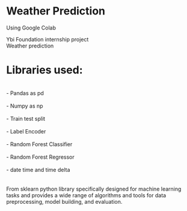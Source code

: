 # Weather Prediction 

Using Google Colab

Ybi Foundation internship project 
<br>
Weather prediction 

# Libraries used:


<br>
- Pandas as pd 
<br>
<br>
- Numpy as np
<br>
<br>
- Train test split
<br>
<br>
- Label Encoder
<br>
<br>
- Random Forest Classifier
<br>
<br>
- Random Forest Regressor
<br>
<br>
- date time and time delta

<br>
<br>
<br> 
From sklearn python library specifically designed for machine learning tasks and provides a wide range of algorithms and 
tools for data preprocessing, model building, and evaluation. 
